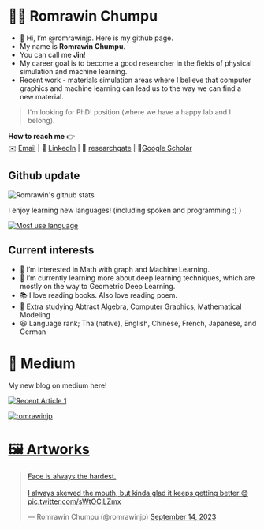 # 👩‍💻 Romrawin Chumpu

- 👋 Hi, I’m @romrawinjp. Here is my github page.
- My name is **Romrawin Chumpu**.
- You can call me **Jin**!
- My career goal is to become a good researcher in the fields of physical simulation and machine learning.
- Recent work - materials simulation areas where I believe that computer graphics and machine learning can lead us to the way we can find a new material.

> I'm looking for PhD! position (where we have a happy lab and I belong).

**How to reach me** 👉    
✉️ [Email](mailto:romrawinc@gmail.com) | 📘 [LinkedIn](https://www.linkedin.com/in/romrawin-chumpu/) | 📰 [researchgate](https://www.researchgate.net/profile/Romrawin-Chumpu) | 📖[Google Scholar](https://scholar.google.com/citations?user=ByblefQAAAAJ&hl=en)

## Github update

![Romrawin's github stats](https://github-readme-stats.vercel.app/api?username=romrawinjp&show_icons=true&theme=default)

I enjoy learning new languages! (including spoken and programming :) )

[![Most use language](https://github-readme-stats.vercel.app/api/top-langs/?username=romrawinjp&layout=compact&theme=default)](https://github.com/romrawinjp/github-readme-stats)


## Current interests

- 👀 I’m interested in Math with graph and Machine Learning.
- 🌱 I’m currently learning more about deep learning techniques, which are mostly on the way to Geometric Deep Learning.
- 📚 I love reading books. Also love reading poem.
- 🎢 Extra studying Abtract Algebra, Computer Graphics, Mathematical Modeling
- 😆 Language rank; Thai(native), English, Chinese, French, Japanese, and German

<!---
romrawinjp/romrawinjp is a ✨ special ✨ repository because its `README.md` (this file) appears on your GitHub profile.
You can click the Preview link to take a look at your changes.
--->

# 📝 Medium

My new blog on medium here!

<a target="_blank" href="https://github-readme-medium-recent-article.vercel.app/medium/@romrawin/1"><img src="https://github-readme-medium-recent-article.vercel.app/medium/@romrawin/1" alt="Recent Article 1"> 

<p align="left"> <img src="https://komarev.com/ghpvc/?username=romrawinjp&label=Profile%20views&color=0e75b6&style=flat" alt="romrawinjp" /> </p>

# 🖼️ Artworks

<blockquote class="twitter-tweet"><p lang="en" dir="ltr">Face is always the hardest. <br><br>I always skewed the mouth, but kinda glad it keeps getting better 😊 <a href="https://t.co/sWtOCiLZmx">pic.twitter.com/sWtOCiLZmx</a></p>&mdash; Romrawin Chumpu (@romrawinjp) <a href="https://twitter.com/romrawinjp/status/1702377640869634346?ref_src=twsrc%5Etfw">September 14, 2023</a></blockquote> <script async src="https://platform.twitter.com/widgets.js" charset="utf-8"></script>
